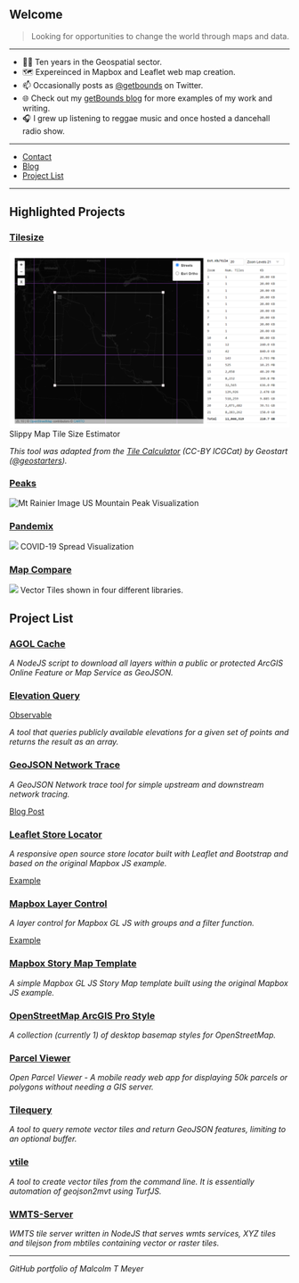 ## Welcome

> Looking for opportunities to change the world through maps and data.

---

- 👨‍💻 Ten years in the Geospatial sector.
- 🗺️ Expereinced in Mapbox and Leaflet web map creation.
- 📫 Occasionally posts as [@getbounds](https://twitter.com/getbounds) on Twitter.
- 🌐 Check out my [getBounds blog](https://www.getbounds.com) for more examples of my work and writing.
- 🎧 I grew up listening to reggae music and once hosted a dancehall radio show.

---

- [Contact](https://www.getbounds.com/#contact)
- [Blog](https://www.getbounds.com)
- [Project List](#project-list)

---

## Highlighted Projects

### [Tilesize](https://tilesize.netlify.app/)
![Tile size list](https://raw.githubusercontent.com/reyemtm/reyemtm/master/tilesize.png)
Slippy Map Tile Size Estimator

*This tool was adapted from the [Tile Calculator](http://betaserver.icgc.cat/visor/calculator.html) (CC-BY ICGCat) by Geostart ([@geostarters](https://twitter.com/geostarters)).*

### [Peaks](https://peaks.getbounds.com)
![Mt Rainier Image](https://peaks.getbounds.com/img/peaks.png)
US Mountain Peak Visualization

### [Pandemix](https://pandemix.getbounds.com)
![](https://pandemix.netlify.app/pandemix.png)
COVID-19 Spread Visualization

### [Map Compare](https://map-compare.apps.zerospatial.com)
![](https://map-compare.apps.zerospatial.com/image.jpg)
Vector Tiles shown in four different libraries.

## Project List

### [AGOL Cache](https://github.com/reyemtm/agol-cache)

*A NodeJS script to download all layers within a public or protected ArcGIS Online Feature or Map Service as GeoJSON.*

### [Elevation Query](https://github.com/reyemtm/elevationQuery)

[Observable](https://observablehq.com/@reyemtm/query-elevations-using-usgs-and-gmrt)

*A tool that queries publicly available elevations for a given set of points and returns the result as an array.*

### [GeoJSON Network Trace](https://github.com/reyemtm/geojson-network-control)

*A GeoJSON Network trace tool for simple upstream and downstream network tracing.*

[Blog Post](https://www.getbounds.com/blog/network-tracing-with-turfjs/)

### [Leaflet Store Locator](https://github.com/reyemtm/leaflet-store-locator)

*A responsive open source store locator built with Leaflet and Bootstrap and based on the original Mapbox JS example.*

[Example](https://reyemtm.github.io/leaflet-store-locator/demo.html)

### [Mapbox Layer Control](https://github.com/reyemtm/mapbox-layer-control)

*A layer control for Mapbox GL JS with groups and a filter function.*

[Example](https://reyemtm.github.io/mapbox-layer-control/example/grouped.html#4.68/39.59/-97.56)

### [Mapbox Story Map Template](https://github.com/reyemtm/mgl-story)

*A simple Mapbox GL JS Story Map template built using the original Mapbox JS example.*

### [OpenStreetMap ArcGIS Pro Style](https://github.com/reyemtm/openstreetmap-styles)

*A collection (currently 1) of desktop basemap styles for OpenStreetMap.*

### [Parcel Viewer](https://github.com/reyemtm/parcel-viewer)

*Open Parcel Viewer - A mobile ready web app for displaying 50k parcels or polygons without needing a GIS server.*

### [Tilequery](https://github.com/reyemtm/tilequery)

*A tool to query remote vector tiles and return GeoJSON features, limiting to an optional buffer.*

### [vtile](https://github.com/reyemtm/vtile)

*A tool to create vector tiles from the command line. It is essentially automation of geojson2mvt using TurfJS.*

### [WMTS-Server](https://github.com/reyemtm/wmts-server)

*WMTS tile server written in NodeJS that serves wmts services, XYZ tiles and tilejson from mbtiles containing vector or raster tiles.*

---

*GitHub portfolio of Malcolm T Meyer*
